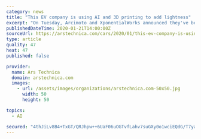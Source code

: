 ```yaml
---
category: news
title: "This EV company is using AI and 3D printing to add lightness"
excerpt: "On Tuesday, Arcimoto and XponentialWorks announced they've been working together on a project that should make future FUVs even more efficient, thanks to lightweight suspension parts created using AI generative design and 3D printing. \"Our mission to rightsize the footprint of daily mobility means a continued commitment to optimizing not just ..."
publishedDateTime: 2020-01-21T14:00:00Z
sourceUrl: https://arstechnica.com/cars/2020/01/this-ev-company-is-using-ai-and-3d-printing-to-add-lightness/
type: article
quality: 47
heat: 47
published: false

provider:
  name: Ars Technica
  domain: arstechnica.com
  images:
    - url: /assets/images/organizations/arstechnica.com-50x50.jpg
      width: 50
      height: 50

topics:
  - AI

secured: "4thJiLv8B4+TxGT/QRJhpw++6UaF06uOGTvfLahv7suGXy0o1wciEQdG/T7ya9TvyLbjl7P2Mwljjffxk2CNE3xSYcZhy9o3Dz/bqQmWILXV4WMrJs5uY3A8iSyGl6DNlLwUudbly1NvcdzjJkm5OMSgTomBTlmKLzAEE6b6tNhjKDMg9BelMDhKkIiuoAqqkhII+Y6WyRHh7CL/+YuJ2vz3JZnw6jyUeI53wDlSgLGPmA1rm0YaeyfS6eZqvrDqF2r3APK8TeZsVDON2sZ6WlY9EzEkmC7VTY4LkNYfBu4WCu3gMp2b6yhsQqBsjuGviU8Mu0JHFgb2ToynIz2FJb/wj38zPz1zAer7ripr181GicM499tJ9FB71O8Et7rhJ6ieWRmuRy111HwjkTqGE3y2cMN4M1PKRImOsMusHDxB3/2ncGeBhC+/a0AdSG5p4EtuHHpFId7rS8ydcm84Lg==;NDi3uLnJV0EAZhArggulhQ=="
---
```


